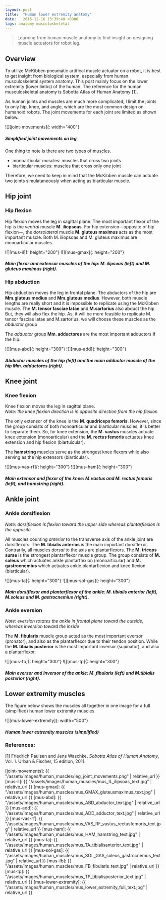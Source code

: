 ```yaml
---
layout: post
title:  "Human lower extremity anatomy"
date:   2016-12-16 13:39:40 +0900
tags: anatomy musculoskeletal
---
```

> Learning from human muscle anatomy to find insight on designing muscle actuators for robot leg.
<!--more-->

## Overview
To utilize McKibben pneumatic artifical muscle actuator on a robot, it is best to get insight
from biological system, especially from human musculoskeletal system anatomy.
This post mainly focus on the lower extremity (lower limbs) of the human.
The reference for the human musculoskeletal anatomy is Sobotta Atlas of Human Anatomy [1].

As human joints and muscles are much more complicated, I limit the joints to only hip, knee, and angle,
which are the most common design on humanoid robots.
The joint movements for each joint are limited as shown below.

![][joint-movements]{: width="400"}
##### *Simplified joint movements on leg*

One thing to note is there are two types of muscles.
- monoarticular muscles: muscles that cross two joints
- biarticular muscles: muscles that cross only one joint

Therefore, we need to keep in mind that the McKibben muscle can actuate two joints simulataneously when acting as biarticular muscle.

## Hip joint
### Hip flexion
Hip flexion moves the leg in sagittal plane.
The most important flexor of the hip is the *ventral* muscle **M. iliopsoas**.
For hip extension&mdash;opposite of hip flexion&mdash;, the *dorsolateral* muscle **M. gluteus maximus** acts as the most important muscle.
Both M. iliopsoas and M. gluteus maximus are monoarticular muscles.

![][mus-il]{: height="200"}
![][mus-gmax]{: height="200"}
##### *Main flexor and extensor muscles of the hip: M. ilipsoas (left) and M. gluteus maximus (right).*

### Hip abduction
Hip abduction moves the leg in frontal plane.
The abductors of the hip are **Mm.gluteus medius** and **Mm.gluteus medius**.
However, both muscle lengths are really short and it is impossible to replicate using the McKibben muscle.
The **M. tensor fasciae latae** and **M.sartorius** also abduct the hip.
But, they will also flex the hip.
As, it will be more feasible to replicate M. tensor fasciae latae and M.sartorius, we will choose these muscles as the
*abductor* group

The *adductor* group **Mm. adductores** are the most important adductors if the hip. 

![][mus-abd]{: height="300"}
![][mus-add]{: height="300"}
##### *Abductor muscles of the hip (left) and the main adductor muscle of the hip Mm. adductores (right).*

## Knee joint
### Knee flexion
Knee flexion moves the leg in sagittal plane.<br/>
*Note: the knee flexion direction is in opposite direction from the hip flexion.*

The only extensor of the knee is the **M. quadriceps femoris**.
However, since the group consists of both monoarticular and biarticular muscles, it is better to separate them.
So, for knee extension, the **M. vastus** muscles actuate knee extension (monoarticular) and
the **M. rectus femoris** actuates knee extension and hip flexion (biartuicular).

The **hamstring** muscles serve as the strongest knee flexors while also serving as the hip extensors (biarticular).

![][mus-vas-rf]{: height="300"}
![][mus-ham]{: height="300"}
##### *Main extensor and flexor of the knee: M.vastus and M. rectus femoris (left), and hamstring (right).*

## Ankle joint
### Ankle dorsiflexion
*Note: dorsiflexion is flexion toward the upper side whereas plantarflexion is the opposite*

All muscles coursing *anterior* to the transverse axis of the ankle joint are dorsiflexors.
The **M. tibialis anterios** is the main important dorsiflexor.
Contrarily, all muscles *dorsal* to the axis are plantarflexors.
The **M. triceps surae** is the strongest plantarflexor muscle group.
The group consists of **M. soleus** which actuates ankle plantarflexion (monoarticular) and
**M. gastrocnemius** which actuates ankle plantarflexion and knee flexion (biarticular).


![][mus-ta]{: height="300"}
![][mus-sol-gas]{: height="300"}
##### *Main dorsiflexor and plantarflexor of the ankle: M. tibialis anterior (left), M.soleus and M. gastrocnemius (right).*

### Ankle eversion
*Note: eversion rotates the ankle in frontal plane toward the outside, whereas inversion toward the inside*

The **M. fibularis** muscle group acted as the most important eversor (pronator), and also as the plantarflexor due to their tendon position.
While the **M. tibialis posterior** is the most important inversor (supinator), and also a plantarflexor.


![][mus-fb]{: height="300"}
![][mus-tp]{: height="300"}
##### *Main eversor and inversor of the ankle: M. fibularis (left) and M.tibialis posterior (right).*

## Lower extremity muscles
The figure below shows the muscles all together in one image for a full (simplified) human lower extremity muscles.

![][mus-lower-extremity]{: width="500"}
##### *Human lower extremity muscles (simplified)*

### References:

[1] Friedrich Paulsen and Jens Waschke. *Sobotta Atlas of Human Anatomy*, Vol. 1.
Urban & Fischer, 15 edition, 2011.<br/>

[joint-movements]: {{ "/assets/images/human_muscles/leg_joint_movements.png" | relative_url }}
[mus-il]: {{ "/assets/images/human_muscles/mus_IL_ilipsoas_text.jpg" | relative_url }}
[mus-gmax]: {{ "/assets/images/human_muscles/mus_GMAX_gluteusmaximus_text.jpg" | relative_url }}
[mus-abd]: {{ "/assets/images/human_muscles/mus_ABD_abductor_text.jpg" | relative_url }}
[mus-add]: {{ "/assets/images/human_muscles/mus_ADD_adductor_text.jpg" | relative_url }}
[mus-vas-rf]: {{ "/assets/images/human_muscles/mus_VAS_RF_vastus_rectusfemoris_text.jpg" | relative_url }}
[mus-ham]: {{ "/assets/images/human_muscles/mus_HAM_hamstring_text.jpg" | relative_url }}
[mus-ta]: {{ "/assets/images/human_muscles/mus_TA_tibialisanterior_text.jpg" | relative_url }}
[mus-sol-gas]: {{ "/assets/images/human_muscles/mus_SOL_GAS_soleus_gastrocnemus_text.jpg" | relative_url }}
[mus-fb]: {{ "/assets/images/human_muscles/mus_FB_fibularis_text.jpg" | relative_url }}
[mus-tp]: {{ "/assets/images/human_muscles/mus_TP_tibialisposterior_text.jpg" | relative_url }}
[mus-lower-extremity]: {{ "/assets/images/human_muscles/mus_lower_extremity_full_text.jpg" | relative_url }}

